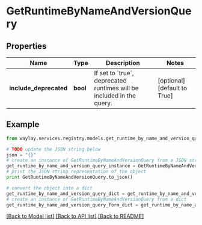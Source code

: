 # GetRuntimeByNameAndVersionQuery


## Properties

Name | Type | Description | Notes
------------ | ------------- | ------------- | -------------
**include_deprecated** | **bool** | If set to &#x60;true&#x60;, deprecated runtimes will be included in the query. | [optional] [default to True]

## Example

```python
from waylay.services.registry.models.get_runtime_by_name_and_version_query import GetRuntimeByNameAndVersionQuery

# TODO update the JSON string below
json = "{}"
# create an instance of GetRuntimeByNameAndVersionQuery from a JSON string
get_runtime_by_name_and_version_query_instance = GetRuntimeByNameAndVersionQuery.from_json(json)
# print the JSON string representation of the object
print GetRuntimeByNameAndVersionQuery.to_json()

# convert the object into a dict
get_runtime_by_name_and_version_query_dict = get_runtime_by_name_and_version_query_instance.to_dict()
# create an instance of GetRuntimeByNameAndVersionQuery from a dict
get_runtime_by_name_and_version_query_form_dict = get_runtime_by_name_and_version_query.from_dict(get_runtime_by_name_and_version_query_dict)
```
[[Back to Model list]](../README.md#documentation-for-models) [[Back to API list]](../README.md#documentation-for-api-endpoints) [[Back to README]](../README.md)



